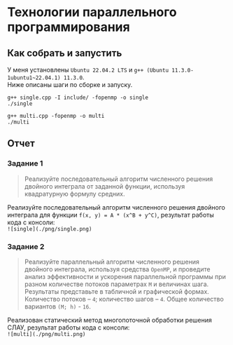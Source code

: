 # Технологии параллельного программирования

## Как собрать и запустить

У меня установлены `Ubuntu 22.04.2 LTS` и `g++ (Ubuntu 11.3.0-1ubuntu1~22.04.1) 11.3.0`. \
Ниже описаны шаги по сборке и запуску.

```console
g++ single.cpp -I include/ -fopenmp -o single
./single

g++ multi.cpp -fopenmp -o multi
./multi
```

## Отчет

### Задание 1
> Реализуйте последовательный алгоритм численного решения двойного интеграла от заданной функции, используя квадратурную формулу средних.

Реализуйте последовательный алгоритм численного решения двойного интеграла для функции `f(x, y) = A * (x^B + y^C)`, результат работы кода с консоли: \
`![single](./png/single.png)`

### Задание 2
> Реализуйте параллельный алгоритм численного решения двойного интеграла, используя средства `OpenMP`, и проведите анализ эффективности и ускорения параллельной программы при разном количестве потоков параметрах `M` и величинах шага. Результаты представьте в табличной и графической формах. Количество потоков – `4`; количество шагов – `4`. Общее количество вариантов `(M; h)` - `16`.

Реализован статический метод многопоточной обработки решения СЛАУ, результат работы кода с консоли: \
`![multi](./png/multi.png)`
